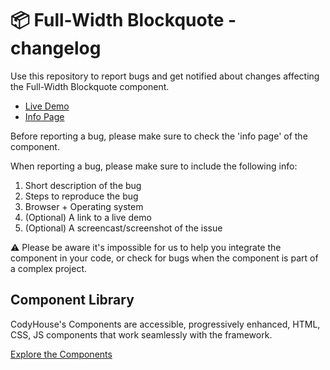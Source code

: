 # 📦 Full-Width Blockquote - changelog

Use this repository to report bugs and get notified about changes affecting the Full-Width Blockquote component.

- [Live Demo](https://codyhouse.co/ds/components/app/full-width-blockquote)
- [Info Page](https://codyhouse.co/ds/components/info/full-width-blockquote)

Before reporting a bug, please make sure to check the 'info page' of the component. 

When reporting a bug, please make sure to include the following info:

1. Short description of the bug
2. Steps to reproduce the bug
3. Browser + Operating system
4. (Optional) A link to a live demo
5. (Optional) A screencast/screenshot of the issue

⚠️ Please be aware it's impossible for us to help you integrate the component in your code, or check for bugs when the component is part of a complex project.

## Component Library

CodyHouse's Components are accessible, progressively enhanced, HTML, CSS, JS components that work seamlessly with the framework.

[Explore the Components](https://codyhouse.co/ds/components)
